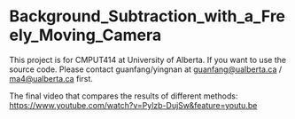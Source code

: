 # Background_Subtraction_with_a_Freely_Moving_Camera
This project is for CMPUT414 at University of Alberta. If you want to use the source code. Please contact guanfang/yingnan at guanfang@ualberta.ca / ma4@ualberta.ca first.

The final video that compares the results of different methods: https://www.youtube.com/watch?v=Pylzb-DujSw&feature=youtu.be

